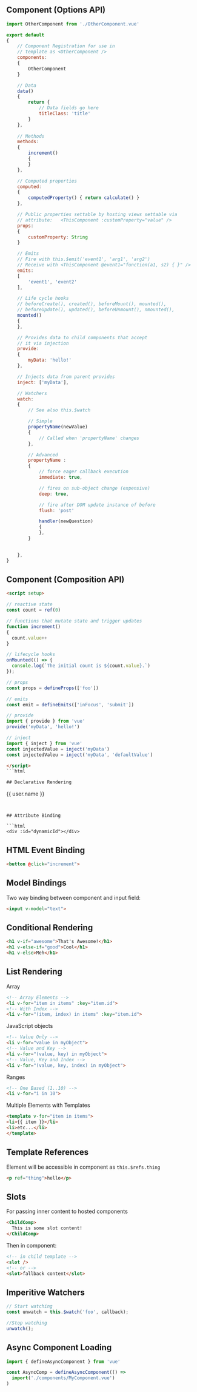 ## Component (Options API)

```js
import OtherComponent from './OtherComponent.vue'

export default 
{
    // Component Registration for use in 
    // template as <OtherComponent />
    components: 
    {
        OtherComponent
    }

    // Data
    data() 
    {
        return {
            // Data fields go here
            titleClass: 'title'
        }
    },
    
    // Methods
    methods: 
    {
        increment() 
        {
        }
    },

    // Computed properties
    computed: 
    {
        computedProperty() { return calculate() }
    },

    // Public properties settable by hosting views settable via
    // attribute:   <ThisComponent :customProperty="value" /> 
    props: 
    {
        customProperty: String
    }

    // Emits
    // Fire with this.$emit('event1', 'arg1', 'arg2')
    // Receive with <ThisComponent @event1="function(a1, s2) { }" />
    emits:
    [
        'event1', 'event2'
    ],

    // Life cycle hooks
    // beforeCreate(), created(), beforeMount(), mounted(), 
    // beforeUpdate(), updated(), beforeUnmount(), nmounted(),
    mounted() 
    {
    },

    // Provides data to child components that accept
    // it via injection
    provide: 
    {
        myData: 'hello!'
    },

    // Injects data from parent provides
    inject: ['myData'],

    // Watchers
    watch: 
    {
        // See also this.$watch 

        // Simple
        propertyName(newValue) 
        {
            // Called when 'propertyName' changes
        },

        // Advanced
        propertyName : 
        {
            // force eager callback execution
            immediate: true,

            // fires on sub-object change (expensive)
            deep: true,

            // fire after DOM update instance of before
            flush: 'post'

            handler(newQuestion) 
            {
            },
        }
        

    },
}
```


## Component (Composition API)

```html
<script setup>

// reactive state
const count = ref(0)

// functions that mutate state and trigger updates
function increment() 
{
  count.value++
}

// lifecycle hooks
onMounted(() => {
  console.log(`The initial count is ${count.value}.`)
});

// props
const props = defineProps(['foo'])

// emits
const emit = defineEmits(['inFocus', 'submit'])

// provide
import { provide } from 'vue'
provide('myData', 'hello!')

// inject
import { inject } from 'vue'
const injectedValue = inject('myData')
const injectedValeu = inject('myData', 'defaultValue')

</script>
```html

## Declarative Rendering

```
{{ user.name }}
```


## Attribute Binding

```html
<div :id="dynamicId"></div>
```


## HTML Event Binding

```html
<button @click="increment">
```


## Model Bindings

Two way binding between component and input field:

```html
<input v-model="text">
```


## Conditional Rendering

```html
<h1 v-if="awesome">That's Awesome!</h1>
<h1 v-else-if="good">Cool</h1>
<h1 v-else>Meh</h1>
```


## List Rendering

Array

```html
<!-- Array Elements -->
<li v-for="item in items" :key="item.id">
<!-- With Index -->
<li v-for="(item, index) in items" :key="item.id">
```

JavaScript objects

```html
<!-- Value Only -->
<li v-for="value in myObject">
<!-- Value and Key --> 
<li v-for="(value, key) in myObject">
<!-- Value, Key and Index --> 
<li v-for="(value, key, index) in myObject">
```

Ranges

```html
<!-- One Based (1..10) -->
<li v-for="i in 10">
```

Multiple Elements with Templates

```html
<template v-for="item in items">
<li>{{ item }}</li>
<li>etc...</li>
</template>
```

## Template References

Element will be accessible in component as `this.$refs.thing`

```html
<p ref="thing">hello</p>
```


## Slots

For passing inner content to hosted components

```html
<ChildComp>
  This is some slot content!
</ChildComp>
```

Then in component:

```html
<!-- in child template -->
<slot />
<!-- or -->
<slot>fallback content</slot>
```


## Imperitive Watchers

```js
// Start watching
const unwatch = this.$watch('foo', callback);

//Stop watching
unwatch();
```

## Async Component Loading

```js
import { defineAsyncComponent } from 'vue'

const AsyncComp = defineAsyncComponent(() =>
  import('./components/MyComponent.vue')
)
```